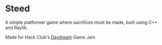 # Steed

A simple platformer game where sacrifices must be made, built using C++ and Raylib.

Made for Hack Club's [Daydream](https://daydream.hackclub.com/) Game Jam
